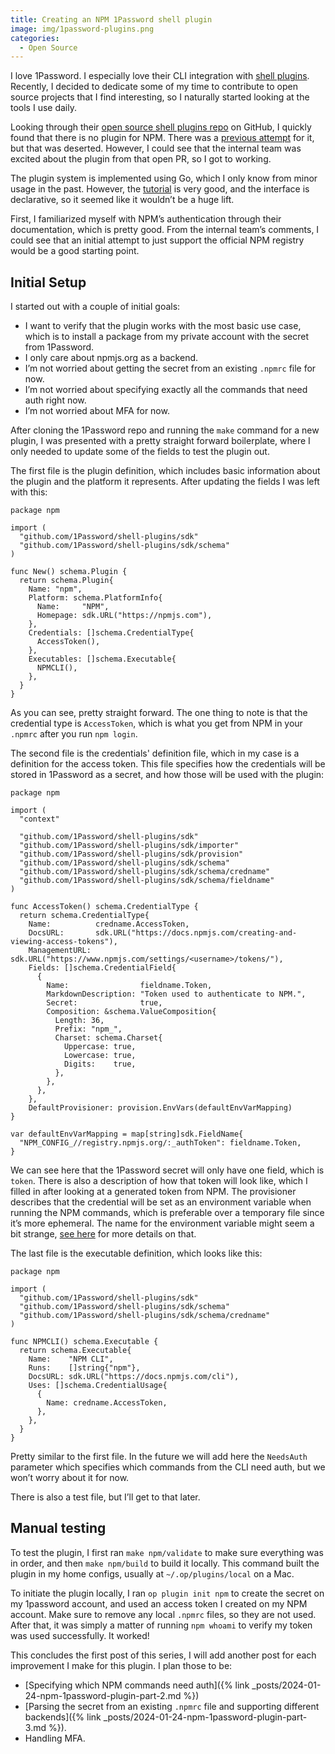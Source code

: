 ```yaml
---
title: Creating an NPM 1Password shell plugin
image: img/1password-plugins.png
categories:
  - Open Source
---
```


I love 1Password. I especially love their CLI integration with [shell plugins](https://developer.1password.com/docs/cli/shell-plugins). Recently, I decided to dedicate some of my time to contribute to open source projects that I find interesting, so I naturally started looking at the tools I use daily.

Looking through their [open source shell plugins repo](https://github.com/1Password/shell-plugins) on GitHub, I quickly found that there is no plugin for NPM. There was a [previous attempt](https://github.com/1Password/shell-plugins/pull/168) for it, but that was deserted. However, I could see that the internal team was excited about the plugin from that open PR, so I got to working.

The plugin system is implemented using Go, which I only know from minor usage in the past. However, the [tutorial](https://developer.1password.com/docs/cli/shell-plugins/contribute) is very good, and the interface is declarative, so it seemed like it wouldn’t be a huge lift.

First, I familiarized myself with NPM’s authentication through their documentation, which is pretty good. From the internal team’s comments, I could see that an initial attempt to just support the official NPM registry would be a good starting point.

## Initial Setup

I started out with a couple of initial goals:

- I want to verify that the plugin works with the most basic use case, which is to install a package from my private account with the secret from 1Password.
- I only care about npmjs.org as a backend.
- I’m not worried about getting the secret from an existing `.npmrc` file for now.
- I’m not worried about specifying exactly all the commands that need auth right now.
- I’m not worried about MFA for now.

After cloning the 1Password repo and running the `make` command for a new plugin, I was presented with a pretty straight forward boilerplate, where I only needed to update some of the fields to test the plugin out.

The first file is the plugin definition, which includes basic information about the plugin and the platform it represents. After updating the fields I was left with this:

```golang
package npm

import (
  "github.com/1Password/shell-plugins/sdk"
  "github.com/1Password/shell-plugins/sdk/schema"
)

func New() schema.Plugin {
  return schema.Plugin{
    Name: "npm",
    Platform: schema.PlatformInfo{
      Name:     "NPM",
      Homepage: sdk.URL("https://npmjs.com"),
    },
    Credentials: []schema.CredentialType{
      AccessToken(),
    },
    Executables: []schema.Executable{
      NPMCLI(),
    },
  }
}
```

As you can see, pretty straight forward. The one thing to note is that the credential type is `AccessToken`, which is what you get from NPM in your `.npmrc` after you run `npm login`.

The second file is the credentials' definition file, which in my case is a definition for the access token. This file specifies how the credentials will be stored in 1Password as a secret, and how those will be used with the plugin:

```golang
package npm

import (
  "context"

  "github.com/1Password/shell-plugins/sdk"
  "github.com/1Password/shell-plugins/sdk/importer"
  "github.com/1Password/shell-plugins/sdk/provision"
  "github.com/1Password/shell-plugins/sdk/schema"
  "github.com/1Password/shell-plugins/sdk/schema/credname"
  "github.com/1Password/shell-plugins/sdk/schema/fieldname"
)

func AccessToken() schema.CredentialType {
  return schema.CredentialType{
    Name:          credname.AccessToken,
    DocsURL:       sdk.URL("https://docs.npmjs.com/creating-and-viewing-access-tokens"),
    ManagementURL: sdk.URL("https://www.npmjs.com/settings/<username>/tokens/"),
    Fields: []schema.CredentialField{
      {
        Name:                fieldname.Token,
        MarkdownDescription: "Token used to authenticate to NPM.",
        Secret:              true,
        Composition: &schema.ValueComposition{
          Length: 36,
          Prefix: "npm_",
          Charset: schema.Charset{
            Uppercase: true,
            Lowercase: true,
            Digits:    true,
          },
        },
      },
    },
    DefaultProvisioner: provision.EnvVars(defaultEnvVarMapping)
}

var defaultEnvVarMapping = map[string]sdk.FieldName{
  "NPM_CONFIG_//registry.npmjs.org/:_authToken": fieldname.Token,
}
```

We can see here that the 1Password secret will only have one field, which is `token`.
There is also a description of how that token will look like, which I filled in after looking at a generated token from NPM.
The provisioner describes that the credential will be set as an environment variable when running the NPM commands, which is preferable over a temporary file since it’s more ephemeral.
The name for the environment variable might seem a bit strange, [see here](https://github.com/npm/cli/issues/3985#issuecomment-1195946239) for more details on that.

The last file is the executable definition, which looks like this:

```golang
package npm

import (
  "github.com/1Password/shell-plugins/sdk"
  "github.com/1Password/shell-plugins/sdk/schema"
  "github.com/1Password/shell-plugins/sdk/schema/credname"
)

func NPMCLI() schema.Executable {
  return schema.Executable{
    Name:    "NPM CLI",
    Runs:    []string{"npm"},
    DocsURL: sdk.URL("https://docs.npmjs.com/cli"),
    Uses: []schema.CredentialUsage{
      {
        Name: credname.AccessToken,
      },
    },
  }
}
```

Pretty similar to the first file. In the future we will add here the `NeedsAuth` parameter which specifies which commands from the CLI need auth, but we won’t worry about it for now.

There is also a test file, but I’ll get to that later.

## Manual testing

To test the plugin, I first ran `make npm/validate` to make sure everything was in order, and then `make npm/build` to build it locally. This command built the plugin in my home configs, usually at `~/.op/plugins/local` on a Mac.

To initiate the plugin locally, I ran `op plugin init npm` to create the secret on my 1password account, and used an access token I created on my NPM account. Make sure to remove any local `.npmrc` files, so they are not used.
After that, it was simply a matter of running `npm whoami` to verify my token was used successfully. It worked!

<script async id="asciicast-633115" src="https://asciinema.org/a/633115.js"></script>

This concludes the first post of this series, I will add another post for each improvement I make for this plugin. I plan those to be:

- [Specifying which NPM commands need auth]({% link _posts/2024-01-24-npm-1password-plugin-part-2.md %})
- [Parsing the secret from an existing `.npmrc` file and supporting different backends]({% link _posts/2024-01-24-npm-1password-plugin-part-3.md %}).
- Handling MFA.
